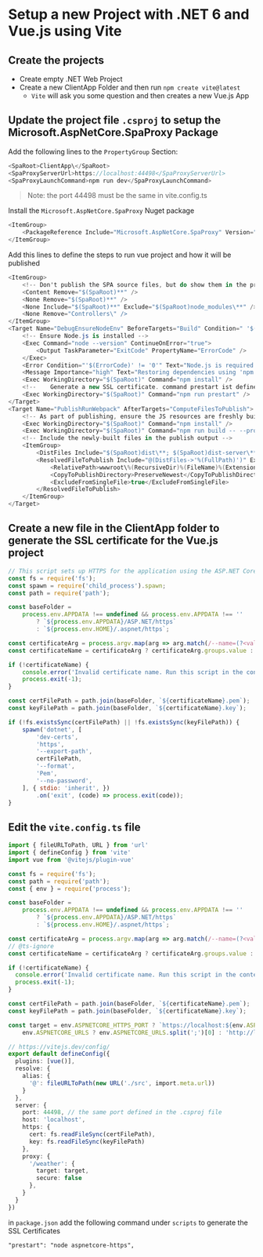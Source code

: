 # Setup a new Project with .NET 6 and Vue.js using Vite

## Create the projects

- Create empty .NET Web Project
- Create a new ClientApp Folder and then run `npm create vite@latest`
  - `Vite` will ask you some question and then creates a new Vue.js App

## Update the project file `.csproj` to setup the Microsoft.AspNetCore.SpaProxy Package

Add the following lines to the `PropertyGroup` Section:

````csharp
<SpaRoot>ClientApp\</SpaRoot>
<SpaProxyServerUrl>https://localhost:44498</SpaProxyServerUrl>
<SpaProxyLaunchCommand>npm run dev</SpaProxyLaunchCommand>
````
> Note: the port 44498 must be the same in vite.config.ts

Install the `Microsoft.AspNetCore.SpaProxy` Nuget package

````csharp
<ItemGroup>
    <PackageReference Include="Microsoft.AspNetCore.SpaProxy" Version="6.0.5" />
</ItemGroup>
````

Add this lines to define the steps to run vue project and how it will be published

````csharp
<ItemGroup>
    <!-- Don't publish the SPA source files, but do show them in the project files list -->
    <Content Remove="$(SpaRoot)**" />
    <None Remove="$(SpaRoot)**" />
    <None Include="$(SpaRoot)**" Exclude="$(SpaRoot)node_modules\**" />
    <None Remove="Controllers\" />
</ItemGroup>
<Target Name="DebugEnsureNodeEnv" BeforeTargets="Build" Condition=" '$(Configuration)' == 'Debug' And !Exists('$(SpaRoot)node_modules') ">
    <!-- Ensure Node.js is installed -->
    <Exec Command="node --version" ContinueOnError="true">
        <Output TaskParameter="ExitCode" PropertyName="ErrorCode" />
    </Exec>
    <Error Condition="'$(ErrorCode)' != '0'" Text="Node.js is required to build and run this project. To continue, please install Node.js from https://nodejs.org/, and then restart your command prompt or IDE." />
    <Message Importance="high" Text="Restoring dependencies using 'npm'. This may take several minutes..." />
    <Exec WorkingDirectory="$(SpaRoot)" Command="npm install" />
    <!--	Generate a new SSL certificate. command prestart ist defined in package.json	-->
    <Exec WorkingDirectory="$(SpaRoot)" Command="npm run prestart" />
</Target>
<Target Name="PublishRunWebpack" AfterTargets="ComputeFilesToPublish">
    <!-- As part of publishing, ensure the JS resources are freshly built in production mode -->
    <Exec WorkingDirectory="$(SpaRoot)" Command="npm install" />
    <Exec WorkingDirectory="$(SpaRoot)" Command="npm run build -- --prod" />
    <!-- Include the newly-built files in the publish output -->
    <ItemGroup>
        <DistFiles Include="$(SpaRoot)dist\**; $(SpaRoot)dist-server\**" />
        <ResolvedFileToPublish Include="@(DistFiles->'%(FullPath)')" Exclude="@(ResolvedFileToPublish)">
            <RelativePath>wwwroot\%(RecursiveDir)%(FileName)%(Extension)</RelativePath>
            <CopyToPublishDirectory>PreserveNewest</CopyToPublishDirectory>
            <ExcludeFromSingleFile>true</ExcludeFromSingleFile>
        </ResolvedFileToPublish>
    </ItemGroup>
</Target>
````

## Create a new file in the ClientApp folder to generate the SSL certificate for the Vue.js project

````js
// This script sets up HTTPS for the application using the ASP.NET Core HTTPS certificate
const fs = require('fs');
const spawn = require('child_process').spawn;
const path = require('path');

const baseFolder =
    process.env.APPDATA !== undefined && process.env.APPDATA !== ''
        ? `${process.env.APPDATA}/ASP.NET/https`
        : `${process.env.HOME}/.aspnet/https`;

const certificateArg = process.argv.map(arg => arg.match(/--name=(?<value>.+)/i)).filter(Boolean)[0];
const certificateName = certificateArg ? certificateArg.groups.value : process.env.npm_package_name;

if (!certificateName) {
    console.error('Invalid certificate name. Run this script in the context of an npm/yarn script or pass --name=<<app>> explicitly.')
    process.exit(-1);
}

const certFilePath = path.join(baseFolder, `${certificateName}.pem`);
const keyFilePath = path.join(baseFolder, `${certificateName}.key`);

if (!fs.existsSync(certFilePath) || !fs.existsSync(keyFilePath)) {
    spawn('dotnet', [
        'dev-certs',
        'https',
        '--export-path',
        certFilePath,
        '--format',
        'Pem',
        '--no-password',
    ], { stdio: 'inherit', })
        .on('exit', (code) => process.exit(code));
}
````

## Edit the `vite.config.ts` file

````typescript
import { fileURLToPath, URL } from 'url'
import { defineConfig } from 'vite'
import vue from '@vitejs/plugin-vue'

const fs = require('fs');
const path = require('path');
const { env } = require('process');

const baseFolder =
    process.env.APPDATA !== undefined && process.env.APPDATA !== ''
        ? `${process.env.APPDATA}/ASP.NET/https`
        : `${process.env.HOME}/.aspnet/https`;

const certificateArg = process.argv.map(arg => arg.match(/--name=(?<value>.+)/i)).filter(Boolean)[0];
// @ts-ignore
const certificateName = certificateArg ? certificateArg.groups.value : process.env.npm_package_name;

if (!certificateName) {
  console.error('Invalid certificate name. Run this script in the context of an npm/yarn script or pass --name=<<app>> explicitly.')
  process.exit(-1);
}

const certFilePath = path.join(baseFolder, `${certificateName}.pem`);
const keyFilePath = path.join(baseFolder, `${certificateName}.key`);

const target = env.ASPNETCORE_HTTPS_PORT ? `https://localhost:${env.ASPNETCORE_HTTPS_PORT}` :
    env.ASPNETCORE_URLS ? env.ASPNETCORE_URLS.split(';')[0] : 'http://localhost:15190'; // the same port deinfed in launchSettings.json under iisExpress:applicationUrl

// https://vitejs.dev/config/
export default defineConfig({
  plugins: [vue()],
  resolve: {
    alias: {
      '@': fileURLToPath(new URL('./src', import.meta.url))
    }
  },
  server: {
    port: 44498, // the same port defined in the .csproj file
    host: 'localhost',
    https: {
      cert: fs.readFileSync(certFilePath),
      key: fs.readFileSync(keyFilePath)
    },
    proxy: {
      '/weather': {
        target: target,
        secure: false
      },
    }
  }
})
````

in `package.json` add the following command under `scripts` to generate the SSL Certificates

````
"prestart": "node aspnetcore-https",
````

